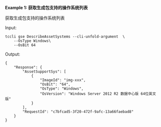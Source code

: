 **Example 1: 获取生成包支持的操作系统列表**

获取生成包支持的操作系统列表

Input: 

```
tccli gse DescribeAssetSystems --cli-unfold-argument  \
    --OsType Windows\
    --OsBit 64
```

Output: 
```
{
    "Response": {
        "AssetSupportSys": [
            {
                "ImageId": "img-xxx",
                "OsBit": "64",
                "OsType": "Windows",
                "OsVersion": "Windows Server 2012 R2 数据中心版 64位英文版"
            }
        ],
        "RequestId": "c7bfcad5-3f20-472f-9afc-13a66faebad8"
    }
}
```

